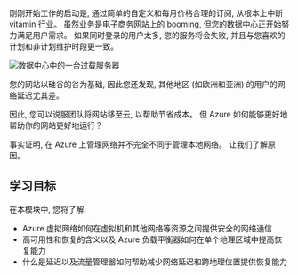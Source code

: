 刚刚开始工作的启动是, 通过简单的自定义和每月价格合理的订阅, 从根本上中断 vitamin 行业。 虽然业务是电子商务网站上的 booming, 但您的数据中心正开始努力满足用户需求。 如果同时登录的用户太多, 您的服务将会失败, 并且与您喜欢的计划和非计划维护时段更一致。

![数据中心中的一台过载服务器](../media/1-heading.png)

您的网站以硅谷的谷为基础, 因此您还发现, 其他地区 (如欧洲和亚洲) 的用户的网络延迟尤其差。 

因此, 您可以说服团队将网站移至云, 以帮助节省成本。 但 Azure 如何能够更好地帮助你的网站更好地运行？

事实证明, 在 Azure 上管理网络并不完全不同于管理本地网络。 让我们了解原因。

## <a name="learning-objectives"></a>学习目标

在本模块中, 您将了解:

- Azure 虚拟网络如何在虚拟机和其他网络等资源之间提供安全的网络通信
- 高可用性和恢复的含义以及 Azure 负载平衡器如何在单个地理区域中提高恢复能力
- 什么是延迟以及流量管理器如何帮助减少网络延迟和跨地理位置提供恢复能力
